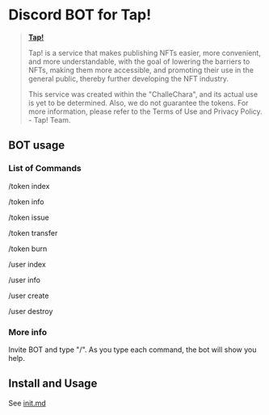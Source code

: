# Discord BOT for Tap!

> [**Tap!**](https://tap.shmn7iii.net)
> 
> Tap! is a service that makes publishing NFTs easier, more convenient, and more understandable, with the goal of lowering the barriers to NFTs, making them more accessible, and promoting their use in the general public, thereby further developing the NFT industry.
>
> This service was created within the "ChalleChara", and its actual use is yet to be determined. Also, we do not guarantee the tokens. For more information, please refer to the Terms of Use and Privacy Policy. -  Tap! Team.

## BOT usage
### List of Commands

/token index

/token info

/token issue

/token transfer

/token burn

/user index

/user info

/user create

/user destroy

### More info
Invite BOT and type "/". As you type each command, the bot will show you help.

## Install and Usage
See [init.md](https://github.com/shmn7iii/tap-discord/blob/main/init.md)